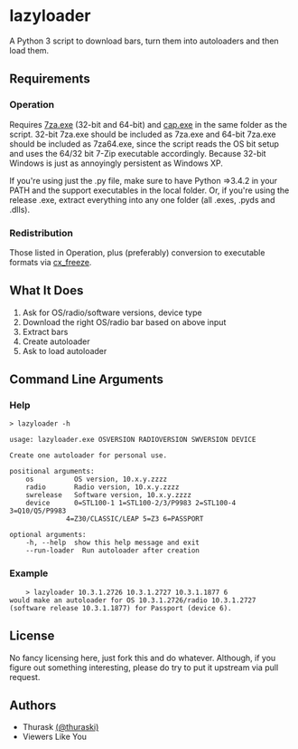 lazyloader
=========
A Python 3 script to download bars, turn them into autoloaders and then load them.

## Requirements
### Operation
Requires [7za.exe](http://www.7-zip.org/download.html) (32-bit and 64-bit) and [cap.exe](https://drive.bitcasa.com/send/Lrb0VC6NsOEX5BNSDmGVn2mkeiSDklghCXlYuQk_YkRE) in the same folder as the script. 32-bit 7za.exe should be included as 7za.exe and 64-bit 7za.exe should be included as 7za64.exe, since the script reads the OS bit setup and uses the 64/32 bit 7-Zip executable accordingly. Because 32-bit Windows is just as annoyingly persistent as Windows XP.

If you're using just the .py file, make sure to have Python =>3.4.2 in your PATH and the support executables in the local folder. Or, if you're using the release .exe, extract everything into any one folder (all .exes, .pyds and .dlls).

### Redistribution
Those listed in Operation, plus (preferably) conversion to executable formats via [cx_freeze](http://cx-freeze.readthedocs.org/en/latest/index.html).

## What It Does
1. Ask for OS/radio/software versions, device type
2. Download the right OS/radio bar based on above input
3. Extract bars
4. Create autoloader
5. Ask to load autoloader

## Command Line Arguments
### Help

	> lazyloader -h
	
	usage: lazyloader.exe OSVERSION RADIOVERSION SWVERSION DEVICE
	
	Create one autoloader for personal use.
	
	positional arguments:
		os          OS version, 10.x.y.zzzz
		radio       Radio version, 10.x.y.zzzz
		swrelease   Software version, 10.x.y.zzzz
		device      0=STL100-1 1=STL100-2/3/P9983 2=STL100-4 3=Q10/Q5/P9983
	              4=Z30/CLASSIC/LEAP 5=Z3 6=PASSPORT
	
	optional arguments:
		-h, --help  show this help message and exit
		--run-loader  Run autoloader after creation
	
### Example

		> lazyloader 10.3.1.2726 10.3.1.2727 10.3.1.1877 6
	would make an autoloader for OS 10.3.1.2726/radio 10.3.1.2727 (software release 10.3.1.1877) for Passport (device 6).
	
## License
No fancy licensing here, just fork this and do whatever.
Although, if you figure out something interesting, please do try to put it upstream via pull request.

## Authors
* Thurask [(@thuraski)](http://www.twitter.com/thuraski)
* Viewers Like You
